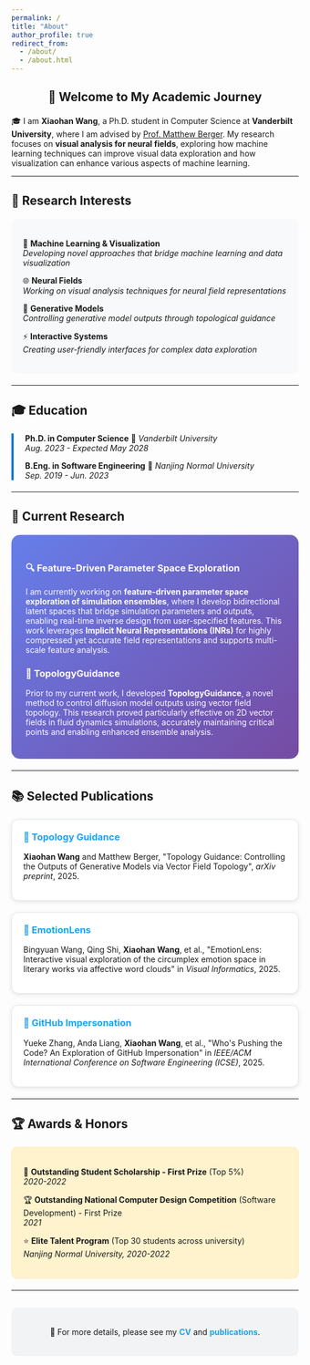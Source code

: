 ```yaml
---
permalink: /
title: "About"
author_profile: true
redirect_from: 
  - /about/
  - /about.html
---
```


<div style="text-align: center; margin-bottom: 20px;">
  <h2>👋 Welcome to My Academic Journey</h2>
</div>

🎓 I am **Xiaohan Wang**, a Ph.D. student in Computer Science at **Vanderbilt University**, where I am advised by [Prof. Matthew Berger](https://engineering.vanderbilt.edu/bio/?pid=matthew-berger). My research focuses on **visual analysis for neural fields**, exploring how machine learning techniques can improve visual data exploration and how visualization can enhance various aspects of machine learning.

---

## 🔬 Research Interests

<div style="background-color: #f8f9fa; padding: 20px; border-radius: 10px; margin: 20px 0;">

🤖 **Machine Learning & Visualization**  
*Developing novel approaches that bridge machine learning and data visualization*

🌐 **Neural Fields**  
*Working on visual analysis techniques for neural field representations*

🎨 **Generative Models**  
*Controlling generative model outputs through topological guidance*

⚡ **Interactive Systems**  
*Creating user-friendly interfaces for complex data exploration*

</div>

---

## 🎓 Education

<div style="border-left: 4px solid #007acc; padding-left: 20px; margin: 20px 0;">

**Ph.D. in Computer Science** 📍 *Vanderbilt University*  
*Aug. 2023 - Expected May 2028*

**B.Eng. in Software Engineering** 📍 *Nanjing Normal University*  
*Sep. 2019 - Jun. 2023*

</div>

---

## 🚀 Current Research

<div style="background: linear-gradient(135deg, #667eea 0%, #764ba2 100%); color: white; padding: 25px; border-radius: 15px; margin: 20px 0;">

### 🔍 Feature-Driven Parameter Space Exploration

I am currently working on **feature-driven parameter space exploration of simulation ensembles**, where I develop bidirectional latent spaces that bridge simulation parameters and outputs, enabling real-time inverse design from user-specified features. This work leverages **Implicit Neural Representations (INRs)** for highly compressed yet accurate field representations and supports multi-scale feature analysis.

### 🎯 TopologyGuidance 

Prior to my current work, I developed **TopologyGuidance**, a novel method to control diffusion model outputs using vector field topology. This research proved particularly effective on 2D vector fields in fluid dynamics simulations, accurately maintaining critical points and enabling enhanced ensemble analysis.

</div>

---

## 📚 Selected Publications

<div style="display: grid; gap: 20px; margin: 20px 0;">

<div style="border: 1px solid #e1e8ed; border-radius: 12px; padding: 20px; background-color: #fff; box-shadow: 0 2px 8px rgba(0,0,0,0.1);">
  <h3 style="color: #1da1f2; margin-top: 0;">🎨 Topology Guidance</h3>
  <p><strong>Xiaohan Wang</strong> and Matthew Berger, "Topology Guidance: Controlling the Outputs of Generative Models via Vector Field Topology", <em>arXiv preprint</em>, 2025.</p>
</div>

<div style="border: 1px solid #e1e8ed; border-radius: 12px; padding: 20px; background-color: #fff; box-shadow: 0 2px 8px rgba(0,0,0,0.1);">
  <h3 style="color: #1da1f2; margin-top: 0;">💭 EmotionLens</h3>
  <p>Bingyuan Wang, Qing Shi, <strong>Xiaohan Wang</strong>, et al., "EmotionLens: Interactive visual exploration of the circumplex emotion space in literary works via affective word clouds" in <em>Visual Informatics</em>, 2025.</p>
</div>

<div style="border: 1px solid #e1e8ed; border-radius: 12px; padding: 20px; background-color: #fff; box-shadow: 0 2px 8px rgba(0,0,0,0.1);">
  <h3 style="color: #1da1f2; margin-top: 0;">👥 GitHub Impersonation</h3>
  <p>Yueke Zhang, Anda Liang, <strong>Xiaohan Wang</strong>, et al., "Who's Pushing the Code? An Exploration of GitHub Impersonation" in <em>IEEE/ACM International Conference on Software Engineering (ICSE)</em>, 2025.</p>
</div>

</div>

---

## 🏆 Awards & Honors

<div style="background-color: #fff3cd; border: 1px solid #ffeaa7; border-radius: 10px; padding: 20px; margin: 20px 0;">

🥇 **Outstanding Student Scholarship - First Prize** (Top 5%)  
*2020-2022*

🏆 **Outstanding National Computer Design Competition** (Software Development) - First Prize  
*2021*

⭐ **Elite Talent Program** (Top 30 students across university)  
*Nanjing Normal University, 2020-2022*

</div>

---

<div style="text-align: center; margin-top: 30px; padding: 20px; background-color: #f1f3f4; border-radius: 10px;">
  <p>📄 For more details, please see my <a href="/cv/" style="color: #1da1f2; text-decoration: none; font-weight: bold;">CV</a> and <a href="/publications/" style="color: #1da1f2; text-decoration: none; font-weight: bold;">publications</a>.</p>
</div>
